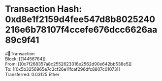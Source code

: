 
Transaction Hash: 0xd8e1f2159d4fee547d8b8025240216e6b78107f4ccefe676dcc6626aa89c9f41
====================================================================================
  
#💸Transaction  
Block: [[14456764]]  
From: [[0x7f268357a8c2552623316e2562d90e642bb538e5]]  
To: [[0x5b3256965e7c3cf26e11fcaf296dfc8807c01073]]  
Transferred: 0.03125 Ether